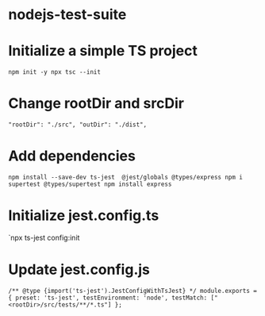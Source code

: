 # nodejs-test-suite

# Initialize a simple TS project
`npm init -y
npx tsc --init
`

# Change rootDir and srcDir
`
"rootDir": "./src",
"outDir": "./dist",
`

# Add dependencies
`npm install --save-dev ts-jest  @jest/globals @types/express
npm i supertest @types/supertest
npm install express `

# Initialize jest.config.ts
`npx ts-jest config:init

# Update jest.config.js
`/** @type {import('ts-jest').JestConfigWithTsJest} */
module.exports = {
  preset: 'ts-jest',
  testEnvironment: 'node',
  testMatch: ["<rootDir>/src/tests/**/*.ts"]
};`
